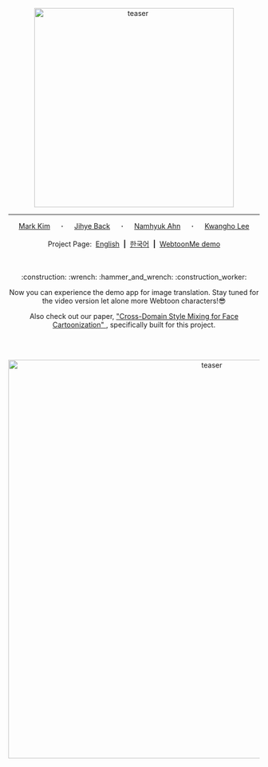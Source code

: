 <p align="center">
    <img width="400" alt="teaser" src="https://webtoon.github.io/WebtoonMe/asset/WAI_logo_cobranding_k.png"/>
</p>

---

<div align="center">
  <a href="https://github.com/jis478/" target="_blank">Mark&nbsp;Kim</a> &emsp; <b>&middot;</b> &emsp;
  <a href="https://github.com/happy-jihye/" target="_blank">Jihye&nbsp;Back</a> &emsp; <b>&middot;</b> &emsp;
  <a href="https://nmhkahn.github.io/" target="_blank">Namhyuk&nbsp;Ahn</a> &emsp; <b>&middot;</b> &emsp;
  <a href="https://github.com/khlee369/" target="_blank">Kwangho&nbsp;Lee</a>
  <br> <br>
  Project&nbsp;Page:&nbsp;
  <a href="https://webtoon.github.io/WebtoonMe/en" target="_blank">English</a> &nbsp<b>|</b>&nbsp
  <a href="https://webtoon.github.io/WebtoonMe/" target="_blank">한국어</a> &nbsp<b>|</b>&nbsp
  <a href="https://webtoon.github.io/WebtoonMe/app.html" target="_blank">WebtoonMe demo</a>

</div>
<br><br>
<p align="center">:construction: :wrench: :hammer_and_wrench: :construction_worker:</p>
<p align="center"> Now you can experience the demo app for image translation. Stay tuned for the video version let alone more Webtoon characters!😎</p>
<p align="center"> Also check out our paper, <a href= "https://arxiv.org/abs/2205.12450"> "Cross-Domain Style Mixing for Face Cartoonization" </a>, specifically built for this project. </p>
<br><br>
<p align="center">
    <img width="800" alt="teaser" src="https://webtoon.github.io/WebtoonMe/asset/IMG_0.PNG"/>
</p>

